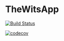 # TheWitsApp
[![Build Status](https://travis-ci.org/Sizwe-Shadow/TheWitsApp.svg?branch=MeAndMe)](https://travis-ci.org/Sizwe-Shadow/TheWitsApp)

[![codecov](https://codecov.io/gh/Sizwe-Shadow/TheWitsApp/branch/MeAndMe/graph/badge.svg)](https://codecov.io/gh/Sizwe-Shadow/TheWitsApp)
